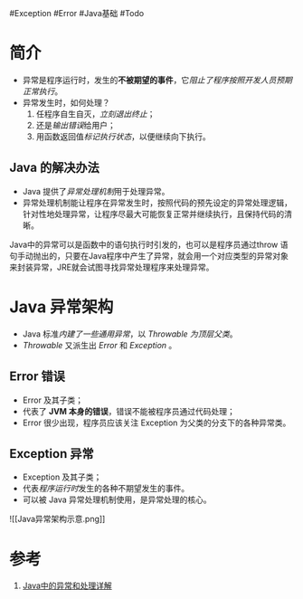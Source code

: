 #Exception #Error #Java基础 #Todo 


# 简介
- 异常是程序运行时，发生的**不被期望的事件**，它*阻止了程序按照开发人员预期正常执行*。
- 异常发生时，如何处理？
	1. 任程序自生自灭，*立刻退出终止*；
	2. 还是*输出错误*给用户；
	3. 用函数返回值*标记执行状态*，以便继续向下执行。

## Java 的解决办法
- Java 提供了*异常处理机制*用于处理异常。
- 异常处理机制能让程序在异常发生时，按照代码的预先设定的异常处理逻辑，针对性地处理异常，让程序尽最大可能恢复正常并继续执行，且保持代码的清晰。

Java中的异常可以是函数中的语句执行时引发的，也可以是程序员通过throw 语句手动抛出的，只要在Java程序中产生了异常，就会用一个对应类型的异常对象来封装异常，JRE就会试图寻找异常处理程序来处理异常。
# Java 异常架构
- Java 标准*内建了一些通用异常*，以 *Throwable 为顶层父类*。
- *Throwable* 又派生出 *Error* 和 *Exception* 。

## Error 错误
- Error 及其子类；
- 代表了 **JVM 本身的错误**，错误不能被程序员通过代码处理；
- Error 很少出现，程序员应该关注 Exception 为父类的分支下的各种异常类。

## Exception 异常
- Exception 及其子类；
- 代表*程序运行时*发生的各种不期望发生的事件。
- 可以被 Java 异常处理机制使用，是异常处理的核心。

![[Java异常架构示意.png]]

# 参考
1. [Java中的异常和处理详解](https://www.cnblogs.com/lulipro/p/7504267.html)